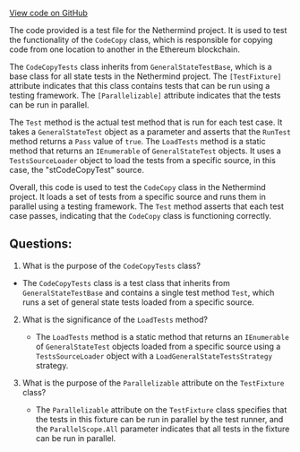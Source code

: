 [View code on GitHub](https://github.com/NethermindEth/nethermind/src/Nethermind/Ethereum.Blockchain.Test/CodeCopyTests.cs)

The code provided is a test file for the Nethermind project. It is used to test the functionality of the `CodeCopy` class, which is responsible for copying code from one location to another in the Ethereum blockchain. 

The `CodeCopyTests` class inherits from `GeneralStateTestBase`, which is a base class for all state tests in the Nethermind project. The `[TestFixture]` attribute indicates that this class contains tests that can be run using a testing framework. The `[Parallelizable]` attribute indicates that the tests can be run in parallel.

The `Test` method is the actual test method that is run for each test case. It takes a `GeneralStateTest` object as a parameter and asserts that the `RunTest` method returns a `Pass` value of `true`. The `LoadTests` method is a static method that returns an `IEnumerable` of `GeneralStateTest` objects. It uses a `TestsSourceLoader` object to load the tests from a specific source, in this case, the "stCodeCopyTest" source.

Overall, this code is used to test the `CodeCopy` class in the Nethermind project. It loads a set of tests from a specific source and runs them in parallel using a testing framework. The `Test` method asserts that each test case passes, indicating that the `CodeCopy` class is functioning correctly.
## Questions: 
 1. What is the purpose of the `CodeCopyTests` class?
   - The `CodeCopyTests` class is a test class that inherits from `GeneralStateTestBase` and contains a single test method `Test`, which runs a set of general state tests loaded from a specific source.

2. What is the significance of the `LoadTests` method?
   - The `LoadTests` method is a static method that returns an `IEnumerable` of `GeneralStateTest` objects loaded from a specific source using a `TestsSourceLoader` object with a `LoadGeneralStateTestsStrategy` strategy.

3. What is the purpose of the `Parallelizable` attribute on the `TestFixture` class?
   - The `Parallelizable` attribute on the `TestFixture` class specifies that the tests in this fixture can be run in parallel by the test runner, and the `ParallelScope.All` parameter indicates that all tests in the fixture can be run in parallel.